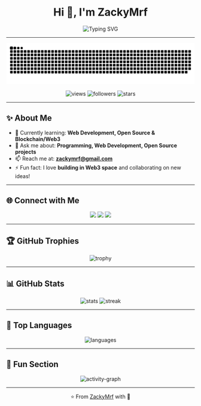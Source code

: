 <h1 align="center">Hi 👋, I'm ZackyMrf</h1>

<p align="center">
  <img src="https://readme-typing-svg.herokuapp.com?font=Fira+Code&size=30&pause=1000&color=F7D716&center=true&vCenter=true&width=600&lines=Welcome+to+my+GitHub+👋;Let's+Build+Something+Cool+🚀;Stay+Hirys+with+Web3+✨" alt="Typing SVG" />
</p>

---

<p align="center">
  <img src="https://raw.githubusercontent.com/platane/snk/output/github-contribution-grid-snake-dark.svg" alt="github-snake" />
</p>

<p align="center">
  <img src="https://komarev.com/ghpvc/?username=ZackyMrf&label=Profile+Views&color=brightgreen&style=flat-square" alt="views"/>
  <img src="https://img.shields.io/github/followers/ZackyMrf?label=Followers&style=flat-square&color=blue" alt="followers"/>
  <img src="https://img.shields.io/github/stars/ZackyMrf?affiliations=OWNER%2CCOLLABORATOR&style=flat-square&color=yellow" alt="stars"/>
</p>

---

## ✨ About Me
- 🌱 Currently learning: **Web Development, Open Source & Blockchain/Web3**
- 💬 Ask me about: **Programming, Web Development, Open Source projects**
- 📫 Reach me at: **zackymrf@gmail.com**
- ⚡ Fun fact: I love **building in Web3 space** and collaborating on new ideas!

---

## 🌐 Connect with Me

<p align="center">
  <a href="https://twitter.com/zackymrf_" target="_blank"><img src="https://img.shields.io/badge/Twitter-%231DA1F2.svg?&style=for-the-badge&logo=twitter&logoColor=white"/></a>
  <a href="https://www.linkedin.com/in/zackymrf/" target="_blank"><img src="https://img.shields.io/badge/LinkedIn-%230077B5.svg?&style=for-the-badge&logo=linkedin&logoColor=white"/></a>
  <a href="mailto:zackymrf@gmail.com" target="_blank"><img src="https://img.shields.io/badge/Gmail-%23D14836.svg?&style=for-the-badge&logo=gmail&logoColor=white"/></a>
</p>

---

## 🏆 GitHub Trophies
<p align="center">
  <img src="https://github-profile-trophy.vercel.app/?username=ZackyMrf&theme=radical&margin-w=10&no-frame=true" alt="trophy"/>
</p>

---

## 📊 GitHub Stats

<p align="center">
  <img src="https://github-readme-stats.vercel.app/api?username=ZackyMrf&show_icons=true&theme=radical&hide_border=true" alt="stats" />
  <img src="https://github-readme-streak-stats.herokuapp.com/?user=ZackyMrf&theme=radical&hide_border=true" alt="streak" />
</p>

---

## 🎯 Top Languages
<p align="center">
  <img src="https://github-readme-stats.vercel.app/api/top-langs/?username=ZackyMrf&layout=compact&theme=radical&hide_border=true" alt="languages" />
</p>

---

## 🚀 Fun Section
<p align="center">
  <img src="https://github-readme-activity-graph.vercel.app/graph?username=ZackyMrf&theme=react-dark&hide_border=true&area=true" alt="activity-graph"/>
</p>

---
<p align="center">⭐️ From <a href="https://github.com/ZackyMrf">ZackyMrf</a> with 💙</p>
